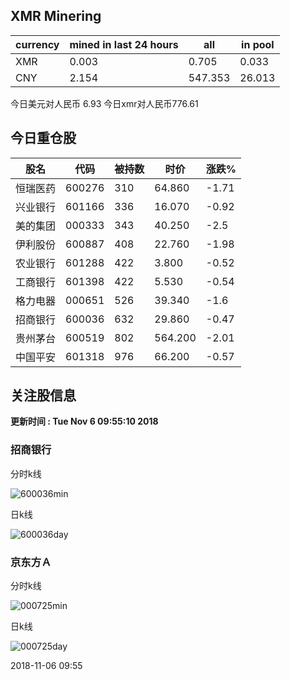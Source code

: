 ## XMR Minering

|currency|mined in last 24 hours|all|in pool|
|---|---|---|---|
|XMR|0.003|0.705|0.033|
|CNY|2.154|547.353|26.013|

今日美元对人民币 6.93	今日xmr对人民币776.61


## 今日重仓股 

|股名|代码|被持数|时价|涨跌%|
|---|---|---|---|---|
|恒瑞医药|600276|310|64.860|-1.71|
|兴业银行|601166|336|16.070|-0.92|
|美的集团|000333|343|40.250|-2.5|
|伊利股份|600887|408|22.760|-1.98|
|农业银行|601288|422|3.800|-0.52|
|工商银行|601398|422|5.530|-0.54|
|格力电器|000651|526|39.340|-1.6|
|招商银行|600036|632|29.860|-0.47|
|贵州茅台|600519|802|564.200|-2.01|
|中国平安|601318|976|66.200|-0.57|

## 关注股信息
**更新时间 : Tue Nov  6 09:55:10 2018**
### 招商银行 
分时k线

![600036min](http://image.sinajs.cn/newchart/min/n/sh600036.gif)

日k线

![600036day](http://image.sinajs.cn/newchart/daily/n/sh600036.gif)

### 京东方Ａ 
分时k线

![000725min](http://image.sinajs.cn/newchart/min/n/sz000725.gif)

日k线

![000725day](http://image.sinajs.cn/newchart/daily/n/sz000725.gif)

2018-11-06 09:55